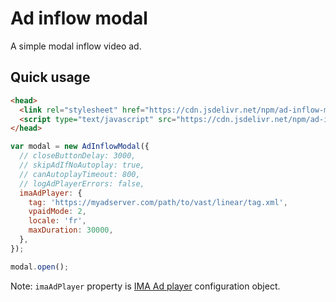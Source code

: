 # Ad inflow modal

A simple modal inflow video ad.

## Quick usage

```html
<head>
  <link rel="stylesheet" href="https://cdn.jsdelivr.net/npm/ad-inflow-modal@latest/dist/ad-inflow-modal.min.css">
  <script type="text/javascript" src="https://cdn.jsdelivr.net/npm/ad-inflow-modal@latest/dist/ad-inflow-modal.min.js"></script>
</head>
```

```javascript
var modal = new AdInflowModal({
  // closeButtonDelay: 3000,
  // skipAdIfNoAutoplay: true,
  // canAutoplayTimeout: 800,
  // logAdPlayerErrors: false,
  imaAdPlayer: {
    tag: 'https://myadserver.com/path/to/vast/linear/tag.xml',
    vpaidMode: 2,
    locale: 'fr',
    maxDuration: 30000,
  },
});

modal.open();
```

Note: `imaAdPlayer` property is [IMA Ad player](https://github.com/kslimani/ima-ad-player) configuration object.
